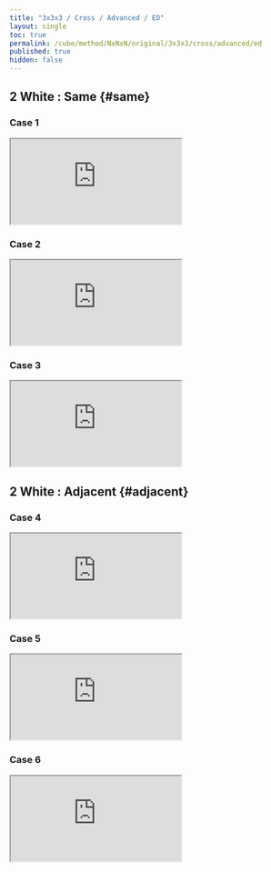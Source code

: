 ```yaml
---
title: "3x3x3 / Cross / Advanced / ED"
layout: single
toc: true
permalink: /cube/method/NxNxN/original/3x3x3/cross/advanced/ed
published: true
hidden: false
---
```


<head>
  <base target="_blank">
  <link
    rel   = "stylesheet"
    type  = "text/css"
    href  = "/assets/css/ruwix/iframe_wo_list.css"
  >
</head>



## 2 White : Same {#same}

### Case 1

<iframe
  scrolling = "no"
  src       = "https://ruwix.com/widget/3d/?alg=F%20R%20D'%20F&colored=U%20FD%20LD&hover=9&speed=500&flags=canvas"
></iframe>

### Case 2

<iframe
  scrolling = "no"
  src       = "https://ruwix.com/widget/3d/?alg=F%20R%20D2'%20F&colored=U%20FD%20BD&hover=9&speed=500&flags=canvas"
></iframe>

### Case 3

<iframe
  scrolling = "no"
  src       = "https://ruwix.com/widget/3d/?alg=F%20R%20D%20F&colored=U%20FD%20RD&hover=9&speed=500&flags=canvas"
></iframe>



## 2 White : Adjacent {#adjacent}

### Case 4

<iframe
  scrolling = "no"
  src       = "https://ruwix.com/widget/3d/?alg=R%20F&colored=U%20FD%20RD&hover=9&speed=500&flags=canvas"
></iframe>

### Case 5

<iframe
  scrolling = "no"
  src       = "https://ruwix.com/widget/3d/?alg=R%20D%20F&colored=U%20FD%20BD&hover=9&speed=500&flags=canvas"
></iframe>

### Case 6

<iframe
  scrolling = "no"
  src       = "https://ruwix.com/widget/3d/?alg=R%20D2%20F&colored=U%20FD%20LD&hover=9&speed=500&flags=canvas"
></iframe>

